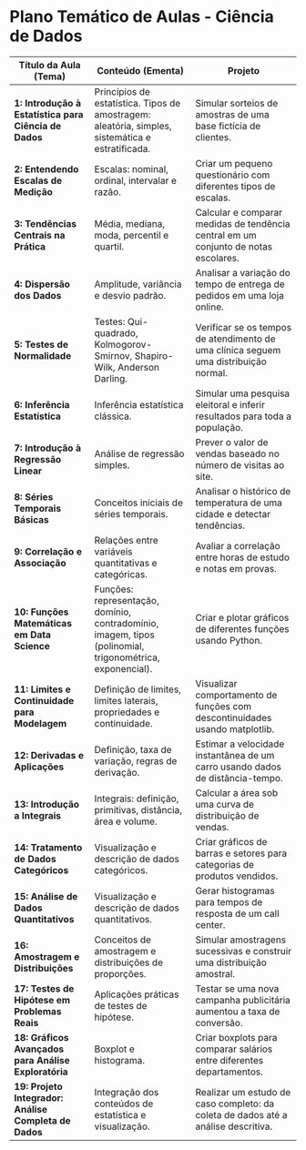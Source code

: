 # Plano Temático de Aulas - Ciência de Dados

| Título da Aula (Tema) | Conteúdo (Ementa) | Projeto |
|-----------------------|--------------------|---------|
| **1: Introdução à Estatística para Ciência de Dados** | Princípios de estatística. Tipos de amostragem: aleatória, simples, sistemática e estratificada. | Simular sorteios de amostras de uma base fictícia de clientes. |
| **2: Entendendo Escalas de Medição** | Escalas: nominal, ordinal, intervalar e razão. | Criar um pequeno questionário com diferentes tipos de escalas. |
| **3: Tendências Centrais na Prática** | Média, mediana, moda, percentil e quartil. | Calcular e comparar medidas de tendência central em um conjunto de notas escolares. |
| **4: Dispersão dos Dados** | Amplitude, variância e desvio padrão. | Analisar a variação do tempo de entrega de pedidos em uma loja online. |
| **5: Testes de Normalidade** | Testes: Qui-quadrado, Kolmogorov-Smirnov, Shapiro-Wilk, Anderson Darling. | Verificar se os tempos de atendimento de uma clínica seguem uma distribuição normal. |
| **6: Inferência Estatística** | Inferência estatística clássica. | Simular uma pesquisa eleitoral e inferir resultados para toda a população. |
| **7: Introdução à Regressão Linear** | Análise de regressão simples. | Prever o valor de vendas baseado no número de visitas ao site. |
| **8: Séries Temporais Básicas** | Conceitos iniciais de séries temporais. | Analisar o histórico de temperatura de uma cidade e detectar tendências. |
| **9: Correlação e Associação** | Relações entre variáveis quantitativas e categóricas. | Avaliar a correlação entre horas de estudo e notas em provas. |
| **10: Funções Matemáticas em Data Science** | Funções: representação, domínio, contradomínio, imagem, tipos (polinomial, trigonométrica, exponencial). | Criar e plotar gráficos de diferentes funções usando Python. |
| **11: Limites e Continuidade para Modelagem** | Definição de limites, limites laterais, propriedades e continuidade. | Visualizar comportamento de funções com descontinuidades usando matplotlib. |
| **12: Derivadas e Aplicações** | Definição, taxa de variação, regras de derivação. | Estimar a velocidade instantânea de um carro usando dados de distância-tempo. |
| **13: Introdução a Integrais** | Integrais: definição, primitivas, distância, área e volume. | Calcular a área sob uma curva de distribuição de vendas. |
| **14: Tratamento de Dados Categóricos** | Visualização e descrição de dados categóricos. | Criar gráficos de barras e setores para categorias de produtos vendidos. |
| **15: Análise de Dados Quantitativos** | Visualização e descrição de dados quantitativos. | Gerar histogramas para tempos de resposta de um call center. |
| **16: Amostragem e Distribuições** | Conceitos de amostragem e distribuições de proporções. | Simular amostragens sucessivas e construir uma distribuição amostral. |
| **17: Testes de Hipótese em Problemas Reais** | Aplicações práticas de testes de hipótese. | Testar se uma nova campanha publicitária aumentou a taxa de conversão. |
| **18: Gráficos Avançados para Análise Exploratória** | Boxplot e histograma. | Criar boxplots para comparar salários entre diferentes departamentos. |
| **19: Projeto Integrador: Análise Completa de Dados** | Integração dos conteúdos de estatística e visualização. | Realizar um estudo de caso completo: da coleta de dados até a análise descritiva. |